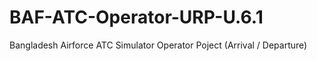 # BAF-ATC-Operator-URP-U.6.1
Bangladesh Airforce ATC Simulator Operator Poject (Arrival / Departure)
